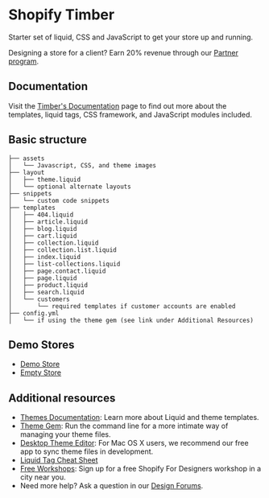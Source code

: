 Shopify Timber
=====================

Starter set of liquid, CSS and JavaScript to get your store up and running.

Designing a store for a client? Earn 20% revenue through our <a href="http://www.shopify.com/partners">Partner program<a/>.

Documentation
---------------------
Visit the [Timber's Documentation](http://shopify.com/timber) page to find out more about the templates, liquid tags, CSS framework, and JavaScript modules included.

Basic structure
---------------
```
├── assets
│   └── Javascript, CSS, and theme images
├── layout
│   ├── theme.liquid
│   └── optional alternate layouts
├── snippets
│   └── custom code snippets
├── templates
│   ├── 404.liquid
│   ├── article.liquid
│   ├── blog.liquid
│   ├── cart.liquid
│   ├── collection.liquid
│   ├── collection.list.liquid
│   ├── index.liquid
│   ├── list-collections.liquid
│   ├── page.contact.liquid
│   ├── page.liquid
│   ├── product.liquid
│   ├── search.liquid
│   └── customers
│ 	    └── required templates if customer accounts are enabled
├── config.yml
│   └── if using the theme gem (see link under Additional Resources)
```

Demo Stores
---------------------
- [Demo Store](https://timber-demo.myshopify.com/)
- [Empty Store](https://timber-demo-empty.myshopify.com/)

Additional resources
---------------------
- [Themes Documentation][1]: Learn more about Liquid and theme templates.
- [Theme Gem][2]: Run the command line for a more intimate way of managing your theme files.
- [Desktop Theme Editor][3]: For Mac OS X users, we recommend our free app to sync theme files in development.
- [Liquid Tag Cheat Sheet][4]
- [Free Workshops][5]: Sign up for a free Shopify For Designers workshop in a city near you.
- Need more help? Ask a question in our [Design Forums][6].

[1]: http://docs.shopify.com/themes
[2]: https://github.com/Shopify/shopify_theme
[3]: http://apps.shopify.com/desktop-theme-editor
[4]: http://cheat.markdunkley.com
[5]: http://meetup.shopify.com/
[6]: http://ecommerce.shopify.com/c/ecommerce-design